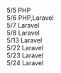 5/5 PHP  
5/6 PHP,Laravel  
5/7 Laravel  
5/8 Laravel  
5/13 Laravel  
5/22 Laravel  
5/23 Laravel  
5/24 Laravel
